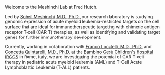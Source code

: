 Welcome to the Meshinchi Lab at Fred Hutch. 

Led by [Soheil Meshinchi, M.D., Ph.D.,](https://research.fredhutch.org/meshinchi/en.html) our research laboratory is studying genomic expression of acute myeloid leukemia-restricted targets on the cell surface that are ideal for immunotherapeutic targeting with chimeric antigen receptor T-cell (CAR T) therapies, as well as identifying and validating target genes for further immunotherapy development.

Currently, working in collaboration with [Franco Locatelli, M.D., Ph.D.](https://www.ospedalebambinogesu.it/area-di-ricerca---oncoematologia-94851/) and [Concetta Quintarelli, M.D., Ph.D.](https://www.ospedalebambinogesu.it/terapia-genica-dei-tumori-95043/) at the [Bambino Gesù Children's Hospital IRCCS](https://www.ospedalebambinogesu.it/ricerca/) in Rome, Italy, we are investigating the potential of CAR T-cell therapy in pediatric acute myeloid leukemia (AML) and T-Cell Acute Lymphoblastic Leukemia (T-ALL) patients.

